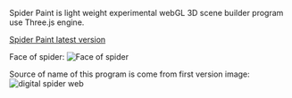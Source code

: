 Spider Paint is light weight experimental webGL 3D scene builder program use Three.js engine.

[Spider Paint latest version](http://fecni.com/3d/SpiderPaint/SpiderPainter.html)

Face of spider:
![Face of spider](https://lh3.googleusercontent.com/ghluXnfYO8-gmFMx0UoijHR6hB7lsoWoxy3PeO1PfDo0qYl6Q2nWJPf9wbkhJ7qnP73ZJsoKiZNc0SeQNrT_Pl4JsvNJwdqaVndiKgtI7htXyWFS74Mhttps://lh3.googleusercontent.com/ghluXnfYO8-gmFMx0UoijHR6hB7lsoWoxy3PeO1PfDo0qYl6Q2nWJPf9wbkhJ7qnP73ZJsoKiZNc0SeQNrT_Pl4JsvNJwdqaVndiKgtI7htXyWFS74M)


Source of name of this program is come from first version image:
  ![digital spider web](https://lh3.googleusercontent.com/q5_s13DMklahZb6JKgz7mI5AyPKDxnSO3IqkuHZJi-BOWZZh0N-m4LwQScpewNW13lOiOSSLDEKsDhpJETORmkFF-tahvU0cciRLG3y9yk1q-WyPmk8)
